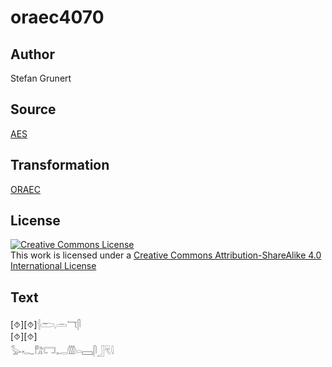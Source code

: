# oraec4070

## Author

Stefan Grunert

## Source

[AES](https://github.com/simondschweitzer/aes)

## Transformation

[ORAEC](https://oraec.github.io/)

## License

<a rel="license" href="http://creativecommons.org/licenses/by-sa/4.0/"><img alt="Creative Commons License" style="border-width:0" src="https://i.creativecommons.org/l/by-sa/4.0/88x31.png" /></a><br />This work is licensed under a <a rel="license" href="http://creativecommons.org/licenses/by-sa/4.0/">Creative Commons Attribution-ShareAlike 4.0 International License</a>

## Text

[⯑][⯑]𓐪𓂧𓈒𓏛𓄓𓋴<br>
[⯑][⯑]<br>
𓅭𓆑𓀗𓉐𓉻𓏃𓏏𓈙𓋴𓃀𓄛𓇋<br>
